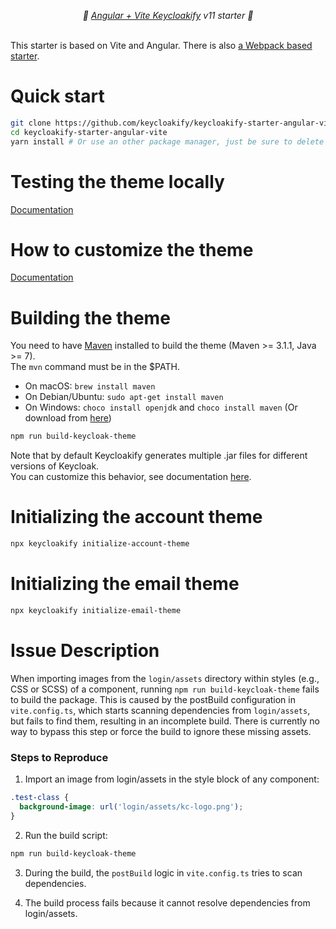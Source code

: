 <p align="center">
    <i>🚀 <a href="https://keycloakify.dev">Angular + Vite Keycloakify</a> v11 starter 🚀</i>
    <br/>
    <br/>
</p>

This starter is based on Vite and Angular. There is also [a Webpack based starter](https://github.com/keycloakify/keycloakify-starter-angular).

# Quick start

```bash
git clone https://github.com/keycloakify/keycloakify-starter-angular-vite
cd keycloakify-starter-angular-vite
yarn install # Or use an other package manager, just be sure to delete the yarn.lock if you use another package manager.
```

# Testing the theme locally

[Documentation](https://docs.keycloakify.dev/testing-your-theme)

# How to customize the theme

[Documentation](https://docs.keycloakify.dev/customization-strategies)

# Building the theme

You need to have [Maven](https://maven.apache.org/) installed to build the theme (Maven >= 3.1.1, Java >= 7).  
The `mvn` command must be in the $PATH.

- On macOS: `brew install maven`
- On Debian/Ubuntu: `sudo apt-get install maven`
- On Windows: `choco install openjdk` and `choco install maven` (Or download from [here](https://maven.apache.org/download.cgi))

```bash
npm run build-keycloak-theme
```

Note that by default Keycloakify generates multiple .jar files for different versions of Keycloak.  
You can customize this behavior, see documentation [here](https://docs.keycloakify.dev/targeting-specific-keycloak-versions).

# Initializing the account theme

```bash
npx keycloakify initialize-account-theme
```

# Initializing the email theme

```bash
npx keycloakify initialize-email-theme
```

# Issue Description

When importing images from the `login/assets` directory within styles (e.g., CSS or SCSS) of a component, running `npm run build-keycloak-theme` fails to build the package.
This is caused by the postBuild configuration in `vite.config.ts`, which starts scanning dependencies from `login/assets`, but fails to find them, resulting in an incomplete build. There is currently no way to bypass this step or force the build to ignore these missing assets.

### Steps to Reproduce
1. Import an image from login/assets in the style block of any component:
```css
.test-class {
  background-image: url('login/assets/kc-logo.png'); 
}
```
2. Run the build script:
```bash
npm run build-keycloak-theme
```
3. During the build, the `postBuild` logic in `vite.config.ts` tries to scan dependencies.

4. The build process fails because it cannot resolve dependencies from login/assets.
